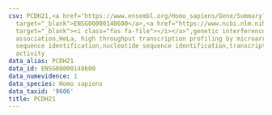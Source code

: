 ```yaml
---
csv: PCDH21,<a href="https://www.ensembl.org/Homo_sapiens/Gene/Summary?db=core;g=ENSG00000148600"
  target="_blank">ENSG00000148600</a>,<a href="https://www.ncbi.nlm.nih.gov/pubmed/17216044"
  target="_blank"><i class="fas fa-file"></i></a>",genetic interference,functional
  association,HeLa, high throughput transcription profiling by microarray,nucleotide
  sequence identification,nucleotide sequence identification,transcriptional regulation,up-regulates
  activity
data_alias: PCDH21
data_id: ENSG00000148600
data_numevidence: 1
data_species: Homo sapiens
data_taxid: '9606'
title: PCDH21
---
```

